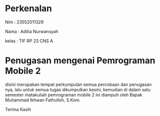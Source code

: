 <H1>Perkenalan</H1>
<p>Nim  : 23552011329</p> 
<p>Nama : Aditia Nurwansyah</p>
<p>kelas : TIF RP 23 CNS A</p>





<H1>Penugasan mengenai Pemrograman Mobile 2</H1>
<p>disini merupakan tempat perkumpulan semua percobaan dan penugasan nya, lalu untuk semua tugas dikumpulkan kesini, kemudian di dalam satu semester matakuliah pemrograman mobile 2 ini diampuh oleh Bapak Muhammad Ikhwan Fathulloh, S.Kom.</p>  
<p>Terima Kasih</p>
